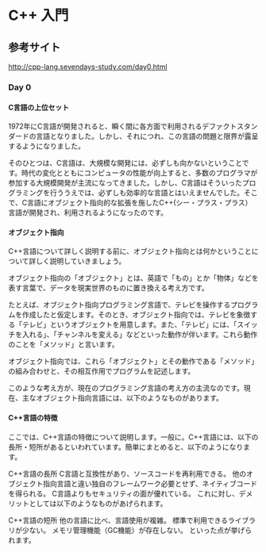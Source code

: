 # C++ 入門

## 参考サイト

http://cpp-lang.sevendays-study.com/day0.html

### Day 0
#### C言語の上位セット

1972年にC言語が開発されると、瞬く間に各方面で利用されるデファクトスタンダードの言語となりました。しかし、それにつれ、この言語の問題と限界が露呈するようになりました。

そのひとつは、C言語は、大規模な開発には、必ずしも向かないということです。時代の変化とともにコンピュータの性能が向上すると、多数のプログラマが参加する大規模開発が主流になってきました。しかし、C言語はそういったプログラミングを行ううえでは、必ずしも効率的な言語とはいえませんでした。そこで、C言語にオブジェクト指向的な拡張を施したC++(シー・プラス・プラス）言語が開発され、利用されるようになったのです。

#### オブジェクト指向

C++言語について詳しく説明する前に、オブジェクト指向とは何かということについて詳しく説明していきましょう。

オブジェクト指向の「オブジェクト」とは、英語で「もの」とか「物体」などを表す言葉で、データを現実世界のものに置き換える考え方です。

たとえば、オブジェクト指向プログラミング言語で、テレビを操作するプログラムを作成したと仮定します。そのとき、オブジェクト指向では、テレビを象徴する「テレビ」というオブジェクトを用意します。また、「テレビ」には、「スイッチを入れる」、「チャンネルを変える」などといった動作が伴います。これら動作のことを「メソッド」と言います。

オブジェクト指向では、これら「オブジェクト」とその動作である「メソッド」の組み合わせと、その相互作用でプログラムを記述します。

このような考え方が、現在のプログラミング言語の考え方の主流なのです。現在、主なオブジェクト指向言語には、以下のようなものがあります。

#### C++言語の特徴

ここでは、C++言語の特徴について説明します。一般に。C++言語には、以下の長所・短所があるといわれています。簡単にまとめると、以下のようになります。

C++言語の長所
C言語と互換性があり、ソースコードを再利用できる。
他のオブジェクト指向言語と違い独自のフレームワーク必要とせず、ネイティブコードを得られる。
C言語よりもセキュリティの面が優れている。
これに対し、デメリットとしては以下のようなものがあげられます。

C++言語の短所
他の言語に比べ、言語使用が複雑。
標準で利用できるライブラリが少ない。
メモリ管理機能（GC機能）が存在しない。
といった点が挙げられます。
